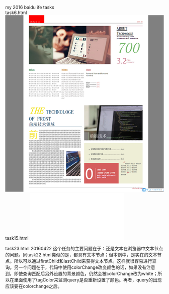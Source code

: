 my 2016 baidu ife tasks<br/>
task6.html
![task6.html](./image/task6.jpg)
task15.html
![task15.html](./task15.html)


task23.html 20160422
	这个任务的主要问题在于：还是文本在浏览器中文本节点的问题。同task22.html类似的是，都具有文本节点；但本例中，是实在的文本节点。所以可以通过firstChild和lastChild来获得文本节点。这样就很容易进行查询。另一个问题在于，代码中使用colorChange改变颜色的话，如果没有注意到，即使查询匹配后另外设置的背景颜色，仍然会被colorChange改为white；所以在里面使用了tagColor来监测query是否重新设置了颜色。再者，query的出现应该要在colorchange之后。
